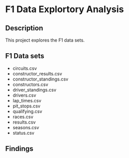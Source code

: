 # F1 Data Explortory Analysis

## Description
This project explores the F1 data sets.

## F1 Data sets

- circuits.csv	
- constructor_results.csv	
- constructor_standings.csv
- constructors.csv
- driver_standings.csv
- drivers.csv	
- lap_times.csv
- pit_stops.csv
- qualifying.csv
- races.csv
- results.csv
- seasons.csv
- status.csv

## Findings
